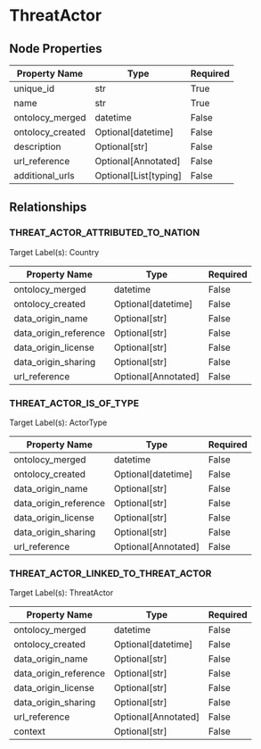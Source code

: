 # ThreatActor

## Node Properties

| Property Name | Type | Required |
| ------------- | ---- | -------- |
| unique_id | str | True |
| name | str | True |
| ontolocy_merged | datetime | False |
| ontolocy_created | Optional[datetime] | False |
| description | Optional[str] | False |
| url_reference | Optional[Annotated] | False |
| additional_urls | Optional[List[typing] | False |

## Relationships

### THREAT_ACTOR_ATTRIBUTED_TO_NATION

Target Label(s): Country

| Property Name | Type | Required |
| ------------- | ---- | -------- |
| ontolocy_merged | datetime | False |
| ontolocy_created | Optional[datetime] | False |
| data_origin_name | Optional[str] | False |
| data_origin_reference | Optional[str] | False |
| data_origin_license | Optional[str] | False |
| data_origin_sharing | Optional[str] | False |
| url_reference | Optional[Annotated] | False |



### THREAT_ACTOR_IS_OF_TYPE

Target Label(s): ActorType

| Property Name | Type | Required |
| ------------- | ---- | -------- |
| ontolocy_merged | datetime | False |
| ontolocy_created | Optional[datetime] | False |
| data_origin_name | Optional[str] | False |
| data_origin_reference | Optional[str] | False |
| data_origin_license | Optional[str] | False |
| data_origin_sharing | Optional[str] | False |
| url_reference | Optional[Annotated] | False |



### THREAT_ACTOR_LINKED_TO_THREAT_ACTOR

Target Label(s): ThreatActor

| Property Name | Type | Required |
| ------------- | ---- | -------- |
| ontolocy_merged | datetime | False |
| ontolocy_created | Optional[datetime] | False |
| data_origin_name | Optional[str] | False |
| data_origin_reference | Optional[str] | False |
| data_origin_license | Optional[str] | False |
| data_origin_sharing | Optional[str] | False |
| url_reference | Optional[Annotated] | False |
| context | Optional[str] | False |